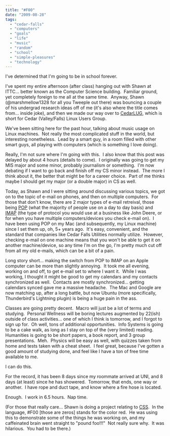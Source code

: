 ```yaml
---
title: "#F00"
date: "2009-08-28"
tags:
  - "cedar-falls"
  - "computers"
  - "goals"
  - "life"
  - "music"
  - "random"
  - "school"
  - "simple-pleasures"
  - "technology"
---
```


I've determined that I'm going to be in school forever.

I've spent my entire afternoon (after class) hanging out with Shawn at ITTC... better known as the Computer Science building.  Familiar ground, yet completely foreign to me all at the same time.  Anyway, Shawn (@marshmellow1328 for all you Tweeple out there) was bouncing a couple of his undergrad research ideas off of me (it's also where the title comes from... inside joke), and then we made our way over to [CedarLUG](http://www.cedarlug.org/index.php?title=Main_Page), which is short for Cedar (Valley/Falls) Linux Users Group.

We've been sitting here for the past hour, talking about music usage on Linux machines.  Not really the most complicated stuff in the world, but interesting nonetheless.  Lead by a smart guy, in a room filled with other smart guys, all playing with computers (which is something I love doing).

Really, I'm not sure where I'm going with this.  I also know that this post was delayed by about 4 hours (details to come).  I originally was going to get my MIS major and some minor, probably journalism or something.  I'm now debating if I want to go back and finish off my CS minor instead.  The more I think about it, the better that might be for a career choice.  Part of me thinks maybe I should get my major (or a double major) in CS as well.

Today, as Shawn and I were sitting around discussing various topics, we got on to the topic of e-mail on phones, and then on multiple computers.  For those that don't know, there are 2 major types of e-mail retreival, those being [POP](http://en.wikipedia.org/wiki/Post_Office_Protocol) (what the majority of people use on a day to day basis) and [IMAP](http://en.wikipedia.org/wiki/Imap) (the type of protocol you would use at a business like John Deere, or for when you have multiple computers/devices you check e-mail on).  I have been using POP on my Mac (and subsequently, my Linux machine) since I set them up, oh, 5+ years ago.  It's easy, convenient, and the standard that companies like Cedar Falls Utilities normally utilize.  However, checking e-mail on one machine means that you won't be able to get it on another machine/device, so any time I'm on the go, I'm pretty much cut off from all my old e-mails, which can be a bit of a pain.

Long story short... making the switch from POP to IMAP on an Apple computer can be more than slightly annoying.  It took me all evening, working on and off, to get e-mail set to where I want it.  While I was working, I thought it might be good to get my calendars and my contacts synchronized as well.  Contacts are mostly synchronized... getting calendars synced gave me a massive headache.  The Mac and Google are now matching up, after a long battle, but now Ubuntu (more specifically, Thunderbird's Lightning plugin) is being a huge pain in the ass.

Classes are going pretty decent.  Macro will just be a lot of terms and studying.  Personal Wellness will be boring lectures augmented by 22(ish) outside of class activities... one of which I think is tomorrow, and I forgot to sign up for.  Oh well, tons of additional opportunities.  Info Systems is going to be a cake walk, as long as I stay on top of the (very limited) reading.  Humanities is going to be short papers, a book report, and 3 group presentations.  Meh.  Physics will be easy as well, with quizzes taken from home and tests taken with a cheat sheet.  I feel great, because I've gotten a good amount of studying done, and feel like I have a ton of free time available to me.

I can do this.

For the record, it has been 8 days since my roommate arrived at UNI, and 8 days (at least) since he has showered.  Tomorrow, that ends, one way or another.  I have rope and duct tape, and know where a fire hose is located.

Enough.  I work in 6.5 hours.  Nap time.

(For those that really care... Shawn is doing a project relating to [CSS](http://en.wikipedia.org/wiki/Cascading_Style_Sheets).  In the language, #F00 \[those are zeros\] stands for the color red.  He was using this to demonstrate some of the things he was working on, and my caffeinated brain went straight to "pound foo!!!"  Not really sure why.  It was hilarious.  You had to be there.)

